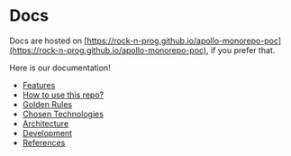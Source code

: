 # Docs

Docs are hosted on
[https://rock-n-prog.github.io/apollo-monorepo-poc](https://rock-n-prog.github.io/apollo-monorepo-poc), if you prefer
that.

Here is our documentation!

- [Features](features.md)
- [How to use this repo?](how-to-use-this-repo.md)
- [Golden Rules](golden-rules.md)
- [Chosen Technologies](chosen-technologies.md)
- [Architecture](architecture/README.md)
- [Development](development/README.md)
- [References](references.md)
